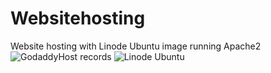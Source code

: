 # Websitehosting
Website hosting with Linode Ubuntu image running Apache2
![GodaddyHost records](https://github.com/user-attachments/assets/b402ef49-0256-4626-b8ce-268554e7f633)
![Linode Ubuntu](https://github.com/user-attachments/assets/af481ade-2210-4825-b774-406ff41e7046)
